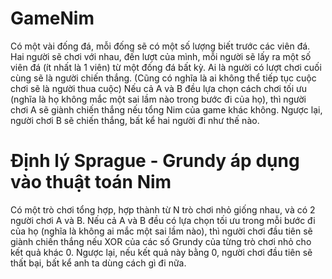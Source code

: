 # GameNim
Có một vài đống đá, mỗi đống sẽ có một số lượng biết trước các viên đá. Hai người sẽ chơi với nhau, đến lượt của mình, mỗi người sẽ lấy ra một số viên đá (ít nhất là 1 viên) từ một đống đá bất kỳ. Ai là người có lượt chơi cuối cùng sẽ là người chiến thắng. (Cũng có nghĩa là ai không thể tiếp tục cuộc chơi sẽ là người thua cuộc)
Nếu cả A và B đều lựa chọn cách chơi tối ưu (nghĩa là họ không mắc một sai lầm nào trong bước đi của họ), thì người chơi A sẽ giành chiến thắng nếu tổng Nim của game khác không. Ngược lại, người chơi B sẽ chiến thắng, bất kể hai người đi như thế nào.

# Định lý Sprague - Grundy áp dụng vào thuật toán Nim
Có một trò chơi tổng hợp, hợp thành từ N trò chơi nhỏ giống nhau, và có 2 người chơi A và B. Nếu cả A và B đều có lựa chọn tối ưu trong mỗi bước đi của họ (nghĩa là không ai mắc một sai lầm nào), thì người chơi đầu tiên sẽ giành chiến thắng nếu XOR của các số Grundy của từng trò chơi nhỏ cho kết quả khác 0. Ngược lại, nếu kết quả này bằng 0, người chơi đầu tiên sẽ thất bại, bất kể anh ta dùng cách gì đi nữa.
